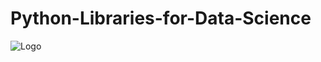 # Python-Libraries-for-Data-Science

![Logo]( https://fiverr-res.cloudinary.com/t_main1,q_auto,f_auto/gigs/183168243/original/a48ac24d7a2a6174773d7f67d74e3c03c9322cc3.png)

